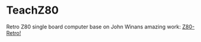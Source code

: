 # TeachZ80
Retro Z80 single board computer base on John Winans amazing work: [Z80-Retro!](https://github.com/Z80-Retro) 
